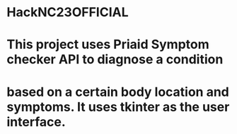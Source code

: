 # HackNC23OFFICIAL

# This project uses Priaid Symptom checker API to diagnose a condition 
# based on a certain body location and symptoms. It uses tkinter as the user interface.
